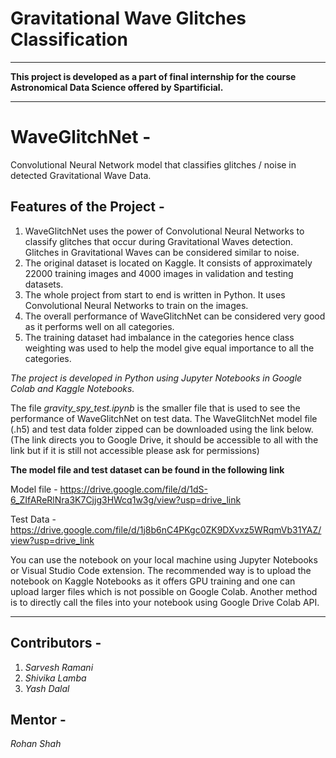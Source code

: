 # Gravitational Wave Glitches Classification
-------------------------------------------------------------------------------------

**This project is developed as a part of final internship for the course Astronomical Data Science offered by Spartificial.**

-----------------------------------------------------------------------------------------

# WaveGlitchNet - 

Convolutional Neural Network model that classifies glitches / noise in detected Gravitational Wave Data.

## Features of the Project - 

1. WaveGlitchNet uses the power of Convolutional Neural Networks to classify glitches that occur during Gravitational Waves detection. Glitches in Gravitational Waves can be considered similar to noise.
2. The original dataset is located on Kaggle. It consists of approximately 22000 training images and 4000 images in validation and testing datasets.
3. The whole project from start to end is written in Python. It uses Convolutional Neural Networks to train on the images.
4. The overall performance of WaveGlitchNet can be considered very good as it performs well on all categories.
5. The training dataset had imbalance in the categories hence class weighting was used to help the model give equal importance to all the categories.

*The project is developed in Python using Jupyter Notebooks in Google Colab and Kaggle Notebooks.*

The file *gravity_spy_test.ipynb* is the smaller file that is used to see the performance of WaveGlitchNet on test data. The WaveGlitchNet model file (.h5) and test data folder zipped can be downloaded using
the link below. (The link directs you to Google Drive, it should be accessible to all with the link but if it is still not accessible please ask for permissions)

**The model file and test dataset can be found in the following link**

Model file - https://drive.google.com/file/d/1dS-6_ZIfAReRlNra3K7Cjjg3HWcq1w3g/view?usp=drive_link

Test Data - https://drive.google.com/file/d/1j8b6nC4PKgc0ZK9DXvxz5WRqmVb31YAZ/view?usp=drive_link

You can use the notebook on your local machine using Jupyter Notebooks or Visual Studio Code extension. The recommended way is to upload the notebook on Kaggle Notebooks as it offers GPU training and one
can upload larger files which is not possible on Google Colab. Another method is to directly call the files into your notebook using Google Drive Colab API.

-----------------------------------------------------------------------------------------------------------------

## Contributors -
1. *Sarvesh Ramani*
2. *Shivika Lamba*
3. *Yash Dalal*

## Mentor -
*Rohan Shah*
